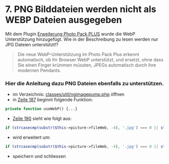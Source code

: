 # 7. PNG Bilddateien werden nicht als WEBP Dateien ausgegeben

Mit dem Plugin <a href="https://www.siquando.de/pro-web/erweiterungen/photo-pack/" target="_blank" rel="noopener noreferrer">Erweiterung
Photo Pack PLUS</a> wurde die WebP Unterstützung hinzugefügt. Wie in der Beschreibung zu lesen werden nur JPG Dateien
unterstützt!?

> Die neue WebP-Unterstützung im Photo Pack Plus erkennt automatisch, ob Ihr Browser WebP unterstützt, und ersetzt, ohne
> dass Sie einen Finger krümmen müssten, JPEGs automatisch durch ihre modernen Pendants.

### Hier die Anleitung dazu PNG Dateien ebenfalls zu unterstützen.

- im Verzeichnis: [classes/util/ngimagepump.php](classes/util/ngimagepump.php) öffnen
- in [Zeile 187](classes/util/ngimagepump.php#L187) beginnt folgende Funktion:

```php
private function useWebP() {...}
```

- [Zeile 190](classes/util/ngimagepump.php#L190) sieht wie folgt aus:

```php
if (strcasecmp(substr($this->picture->fileWeb, -4), '.jpg') === 0 || strcasecmp(substr($this->picture->fileWeb, -5), '.jpeg') === 0) {...}
```

- wird erweitert um:

```php
if (strcasecmp(substr($this->picture->fileWeb, -4), '.jpg') === 0 || strcasecmp(substr($this->picture->fileWeb, -5), '.jpeg') === 0 || strcasecmp(substr($this->picture->fileWeb, -4), '.png') === 0) {...}
```

- speichern und schliessen
